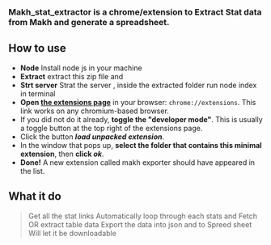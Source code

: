 ### Makh_stat_extractor is a chrome/extension to Extract Stat data from Makh and generate a spreadsheet. 

## How to use 
- **Node** Install node js in your machine 
- **Extract** extract this zip file and 
- **Strt server** Strat the server , inside the extracted folder run node index in terminal 
- **Open [the extensions page](chrome://extensions)** in your browser: `chrome://extensions`. This link works on any chromium-based browser.
- If you did not do it already, **toggle the "developer mode"**. This is usually a toggle button at the top right of the extensions page.
- Click the button **_load unpacked extension_**.
- In the window that pops up, **select the folder that contains this minimal extension**, then **click _ok_**.
- **Done!** A new extension called makh exporter should have appeared in the list.

## What it do 
> Get all the stat links 
> Automatically loop through each stats and 
> Fetch OR extract table data 
> Export the data into json and to Spreed sheet 
> Will let it be downloadable 

